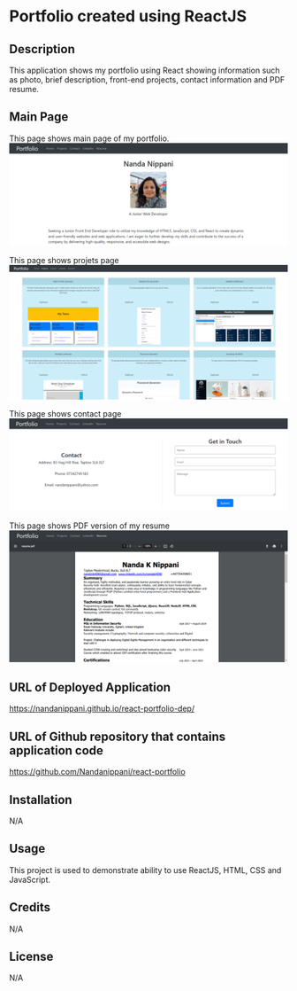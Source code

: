 # Portfolio created using ReactJS
## Description
This application shows my portfolio using React showing information such as photo, brief description, front-end projects, contact information and PDF resume.

## Main Page  
This page shows main page of my portfolio.
  ![Alt text](public/images/homePage.PNG)

This page shows projets page
![Alt text](public/images/projects-page.PNG)

This page shows contact page
![Alt text](public/images/contact-page.PNG)

This page shows PDF version of my resume
![Alt text](public/images/Resume-page.PNG)


## URL of Deployed Application
https://nandanippani.github.io/react-portfolio-dep/


## URL of Github repository that contains application code
https://github.com/Nandanippani/react-portfolio

## Installation
N/A

## Usage
This project is used to demonstrate ability to use ReactJS,  HTML, CSS and JavaScript.

## Credits
N/A

## License
N/A

